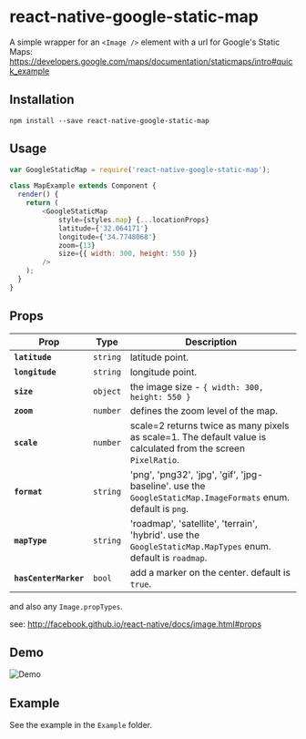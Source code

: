 # react-native-google-static-map
A simple wrapper for an `<Image />` element with a url for Google's Static Maps:
https://developers.google.com/maps/documentation/staticmaps/intro#quick_example

## Installation
```
npm install --save react-native-google-static-map
```
## Usage
```js
var GoogleStaticMap = require('react-native-google-static-map');

class MapExample extends Component {
  render() {
    return (
        <GoogleStaticMap 
            style={styles.map} {...locationProps} 
            latitude={'32.064171'}
            longitude={'34.7748068'}
            zoom={13}
            size={{ width: 300, height: 550 }}
        />
    );
  }
}
```
## Props
| Prop | Type | Description |
|---|---|---|
|**`latitude`**|`string`|latitude point.|
|**`longitude`**|`string`|longitude point.|
|**`size`**|`object`| the image size - `{ width: 300, height: 550 }`|
|**`zoom`**|`number`|defines the zoom level of the map.|
|**`scale`**|`number`|scale=2 returns twice as many pixels as scale=1. The default value is calculated from the screen `PixelRatio`. |
|**`format`**|`string`|'png', 'png32', 'jpg', 'gif', 'jpg-baseline'. use the `GoogleStaticMap.ImageFormats` enum. default is `png`.|
|**`mapType`**|`string`|'roadmap', 'satellite', 'terrain', 'hybrid'. use the `GoogleStaticMap.MapTypes` enum. default is `roadmap`.|
|**`hasCenterMarker`**|`bool`|add a marker on the center. default is `true`.|

and also any `Image.propTypes`. 

see: http://facebook.github.io/react-native/docs/image.html#props

## Demo
![Demo](https://raw.githubusercontent.com/yelled3/react-native-google-static-map/master/Example/demo.png)

## Example 
See the example in the `Example` folder. 